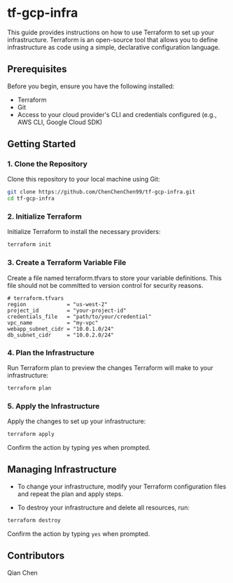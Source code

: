 # tf-gcp-infra

This guide provides instructions on how to use Terraform to set up your infrastructure. Terraform is an open-source tool that allows you to define infrastructure as code using a simple, declarative configuration language.

## Prerequisites

Before you begin, ensure you have the following installed:

- Terraform
- Git
- Access to your cloud provider's CLI and credentials configured (e.g., AWS CLI, Google Cloud SDK)

## Getting Started

### 1. Clone the Repository

Clone this repository to your local machine using Git:

```bash
git clone https://github.com/ChenChenChen99/tf-gcp-infra.git
cd tf-gcp-infra
```

### 2. Initialize Terraform

Initialize Terraform to install the necessary providers:

```bash
terraform init
```

### 3. Create a Terraform Variable File

Create a file named terraform.tfvars to store your variable definitions. This file should not be committed to version control for security reasons.

```hcl
# terraform.tfvars
region             = "us-west-2"
project_id         = "your-project-id"
credentials_file   = "path/to/your/credential"
vpc_name           = "my-vpc"
webapp_subnet_cidr = "10.0.1.0/24"
db_subnet_cidr     = "10.0.2.0/24"
```

### 4. Plan the Infrastructure

Run Terraform plan to preview the changes Terraform will make to your infrastructure:

```bash
terraform plan
```

### 5. Apply the Infrastructure

Apply the changes to set up your infrastructure:

```bash
terraform apply
```

Confirm the action by typing yes when prompted.

## Managing Infrastructure

- To change your infrastructure, modify your Terraform configuration files and repeat the plan and apply steps.

- To destroy your infrastructure and delete all resources, run:

```bash
terraform destroy
```

Confirm the action by typing `yes` when prompted.

## Contributors

Qian Chen

